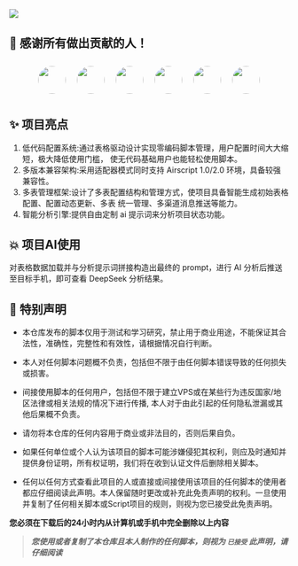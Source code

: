 <div>
    <img src="https://socialify.git.ci/imoki/sign_script/image?description=1&font=Rokkitt&forks=1&issues=1&language=1&owner=1&pattern=Circuit%20Board&pulls=1&stargazers=1&theme=Dark">
<div>

## 🎉 感谢所有做出贡献的人！ 
<div align="center" style="display:flex;flex-wrap:wrap;justify-content:center;">
    <a href="https://github.com/jarryyen" style="text-align: center;">
        <img src="https://avatars.githubusercontent.com/u/11880312?v=4" width="50" height="50" style="border-radius:50%; margin:10px;">
<!--         <p style="display: inline-block; margin: 0;">jarryyen</p> -->
    </a>
    <a href="https://github.com/wawmb" style="text-align: center;">
        <img src="https://avatars.githubusercontent.com/u/80245716?v=4" width="50" height="50" style="border-radius:50%; margin:10px;">
<!--         <p style="display: inline-block; margin: 0;">Wawmb</p> -->
    </a>
    <a href="https://github.com/codebhc" style="text-align: center;">
        <img src="https://avatars.githubusercontent.com/u/176098738?v=4" width="50" height="50" style="border-radius:50%; margin:10px;">
<!--         <p style="display: inline-block; margin: 0;">codebhc</p> -->
    </a>
    <a href="https://github.com/fdsuf" style="text-align: center;">
        <img src="https://avatars.githubusercontent.com/u/49027081?v=4" width="50" height="50" style="border-radius:50%; margin:10px;">
<!--         <p style="display: inline-block; margin: 0;">fdsuf</p> -->
    </a>
    <a href="https://github.com/SunWuyuan" style="text-align: center;">
        <img src="https://avatars.githubusercontent.com/u/88357633" width="50" height="50" style="border-radius: 50%; margin: 10px;">
<!--         <p style="display: inline-block; margin: 0;">SunWuyuan</p> -->
    </a>
    <a href="https://space.bilibili.com/473278350/" style="text-align: center;">
        <img src="https://i1.hdslb.com/bfs/face/1d433d7c2d02d04b67b2102928d1c7c24d22f430.jpg" width="50" height="50" style="border-radius: 50%; margin: 10px;">
    </a>
</div>
<!--
## ⚠ 请遵循以下几点来使用
1. 可以点击star收藏支持，但请**不要点击fork**，若希望参与项目开发，可以fork。  
2. 除项目贡献者外，请**不要fork**。  
3. 请**不要自建公开仓库**上传本仓库代码。  
4. 感谢遵循以上几点的各位  
-->

## ✨ 项目亮点
1. 低代码配置系统:通过表格驱动设计实现零编码脚本管理，用户配置时间大大缩短，极大降低使用门槛， 使无代码基础用户也能轻松使用脚本。 
2. 多版本兼容架构:采用适配器模式同时支持 Airscript 1.0/2.0 环境，具备较强 兼容性。 
3. 多表管理框架:设计了多表配置结构和管理方式，使项目具备智能生成初始表格配置、配置动态更新、多表 统一管理、多渠道消息推送等能力。   
4. 智能分析引擎:提供自由定制 ai 提示词来分析项目状态功能。  
## 💥 项目AI使用
对表格数据加载并与分析提示词拼接构造出最终的 prompt，进行 AI 分析后推送至目标手机，即可查看 DeepSeek 分析结果。  

## 📌 特别声明

- 本仓库发布的脚本仅用于测试和学习研究，禁止用于商业用途，不能保证其合法性，准确性，完整性和有效性，请根据情况自行判断。

- 本人对任何脚本问题概不负责，包括但不限于由任何脚本错误导致的任何损失或损害。

- 间接使用脚本的任何用户，包括但不限于建立VPS或在某些行为违反国家/地区法律或相关法规的情况下进行传播, 本人对于由此引起的任何隐私泄漏或其他后果概不负责。

- 请勿将本仓库的任何内容用于商业或非法目的，否则后果自负。

- 如果任何单位或个人认为该项目的脚本可能涉嫌侵犯其权利，则应及时通知并提供身份证明，所有权证明，我们将在收到认证文件后删除相关脚本。

- 任何以任何方式查看此项目的人或直接或间接使用该项目的任何脚本的使用者都应仔细阅读此声明。本人保留随时更改或补充此免责声明的权利。一旦使用并复制了任何相关脚本或Script项目的规则，则视为您已接受此免责声明。

**您必须在下载后的24小时内从计算机或手机中完全删除以上内容**

> ***您使用或者复制了本仓库且本人制作的任何脚本，则视为 `已接受` 此声明，请仔细阅读***
